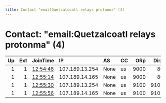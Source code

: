 ```yaml
---
title: Contact "emailQuetzalcoatl relays protonma" (4)
---
```


# Contact: "email:Quetzalcoatl relays protonma" (4)

|   Up |   Ext | JoinTime                                                                                            | IP             | AS   | CC   |   ORp |   Dirp | OS    | Version   | Nickname     |   eFamMembers |
|-----:|------:|:----------------------------------------------------------------------------------------------------|:---------------|:-----|:-----|------:|-------:|:------|:----------|:-------------|--------------:|
|    1 |     1 | [12:54:48](https://metrics.torproject.org/rs.html#details/392BEFDCB026A568E077786E79FDE589A9C0E451) | 107.189.13.254 | None | us   |  9000 |     80 | Linux | 0.4.5.9   | Quetzalcoatl |           112 |
|    1 |     1 | [12:55:14](https://metrics.torproject.org/rs.html#details/68C3B540E5D151461A37CB1ED928563EC3B6CDCB) | 107.189.14.165 | None | us   |  9000 |     80 | Linux | 0.4.5.9   | Quetzalcoatl |           112 |
|    1 |     1 | [12:55:30](https://metrics.torproject.org/rs.html#details/F295657BB7BB74FB8869FA8E7903461B50C98B9D) | 107.189.13.254 | None | us   |  9100 |   9101 | Linux | 0.4.5.9   | Quetzalcoatl |           112 |
|    1 |     1 | [12:55:56](https://metrics.torproject.org/rs.html#details/61A2104D7E69867C3F3EF981077266F968C1752A) | 107.189.14.165 | None | us   |  9100 |   9101 | Linux | 0.4.5.9   | Quetzalcoatl |           112 |
